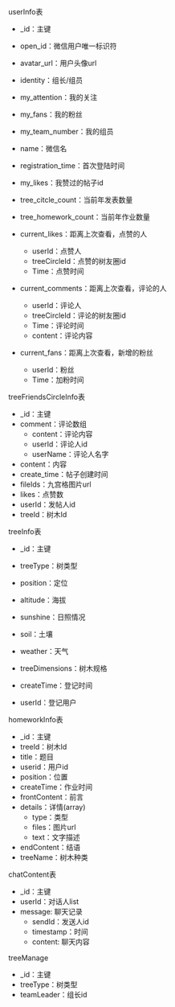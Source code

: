 userInfo表

* _id：主键
* open_id：微信用户唯一标识符
* avatar_url：用户头像url
* identity：组长/组员
* my_attention：我的关注
* my_fans：我的粉丝
* my_team_number：我的组员
* name：微信名
* registration_time：首次登陆时间
* my_likes：我赞过的帖子id
* tree_citcle_count：当前年发表数量
* tree_homework_count：当前年作业数量
* current_likes：距离上次查看，点赞的人
  * userId：点赞人
  * treeCircleId：点赞的树友圈id
  * Time：点赞时间

* current_comments：距离上次查看，评论的人
  * userId：评论人
  * treeCircleId：评论的树友圈id
  * Time：评论时间
  * content：评论内容
* current_fans：距离上次查看，新增的粉丝
  * userId：粉丝
  * Time：加粉时间



treeFriendsCircleInfo表

* _id：主键
* comment：评论数组
  * content：评论内容
  * userId：评论人id
  * userName：评论人名字
* content：内容
* create_time：帖子创建时间
* fileIds：九宫格图片url
* likes：点赞数
* userId：发帖人id
* treeId：树木Id



treeInfo表

* _id：主键

* treeType：树类型

* position：定位

* altitude：海拔

* sunshine：日照情况

* soil：土壤

* weather：天气

* treeDimensions：树木规格

* createTime：登记时间

* userId：登记用户

  


homeworkInfo表

* _id：主键
* treeId：树木Id
* title：题目
* userid：用户id
* position：位置
* createTime：作业时间
* frontContent：前言
* details：详情(array)
  * type：类型
  * files：图片url
  * text：文字描述
* endContent：结语
* treeName：树木种类


chatContent表
* _id：主键
* userId：对话人list
* message: 聊天记录
  * sendId：发送人id
  * timestamp：时间
  * content: 聊天内容

treeManage
  * _id：主键
  * treeType：树类型
  * teamLeader：组长id